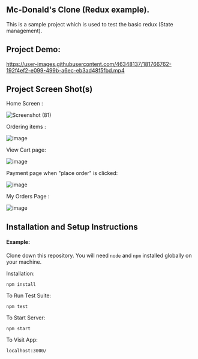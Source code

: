 ## Mc-Donald's Clone (Redux example).

This is a sample project which is used to test the basic redux (State management).

## Project Demo:

https://user-images.githubusercontent.com/46348137/181766762-192f4ef2-e099-499b-a6ec-eb3ad48f5fbd.mp4

## Project Screen Shot(s)

Home Screen :

![Screenshot (81)](https://user-images.githubusercontent.com/46348137/180615516-e0825a72-25e8-4f49-b060-efaab3b39b4e.png)

Ordering items : 

![image](https://user-images.githubusercontent.com/46348137/180615652-7593edd7-6d01-4cde-b472-d3fee9342923.png)

View Cart page: 

![image](https://user-images.githubusercontent.com/46348137/180615663-ff9f4a3c-577f-4dda-85ba-8d703c8c855e.png)

Payment page when "place order" is clicked: 

![image](https://user-images.githubusercontent.com/46348137/180615670-c5f77118-68c7-4b5a-8051-c0b48cd46ab4.png)

My Orders Page : 

![image](https://user-images.githubusercontent.com/46348137/180615673-9019b997-4bd3-442e-94a2-51b84ff7527d.png)

## Installation and Setup Instructions

#### Example:  

Clone down this repository. You will need `node` and `npm` installed globally on your machine.  

Installation:

`npm install`  

To Run Test Suite:  

`npm test`  

To Start Server:

`npm start`  

To Visit App:

`localhost:3000/`
